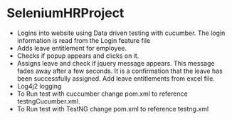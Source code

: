 # SeleniumHRProject
- Logins into website using Data driven testing with cucumber. The login information is read from the Login feature file
- Adds leave entitlement for employee.
- Checks if popup appears and clicks on it.
- Assigns leave and check if jquery message appears. This message fades away after a few seconds. It is a confirmation that the leave has been successfully assigned.
Add leave entitlements from excel file.
- Log4j2 logging
- To Run test with cuccumber change pom.xml to reference testngCucumber.xml.
- To Run test with TestNG change pom.xml to reference testng.xml
